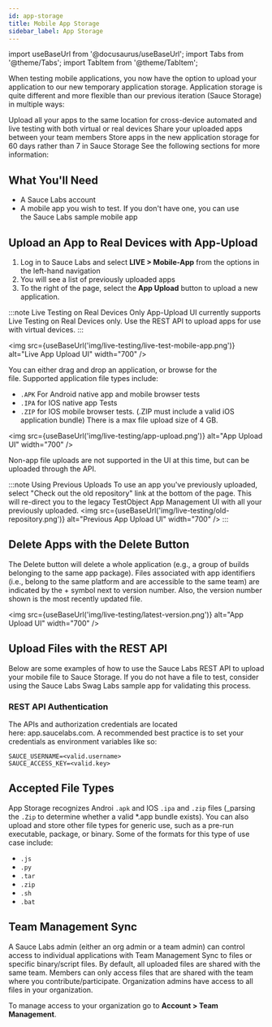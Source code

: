 ```yaml
---
id: app-storage
title: Mobile App Storage
sidebar_label: App Storage
---
```


import useBaseUrl from '@docusaurus/useBaseUrl';
import Tabs from '@theme/Tabs';
import TabItem from '@theme/TabItem';


When testing mobile applications, you now have the option to upload your application to our new temporary application storage. Application storage is quite different and more flexible than our previous iteration (Sauce Storage) in multiple ways:

Upload all your apps to the same location for cross-device automated and live testing with both virtual or real devices
Share your uploaded apps between your team members
Store apps in the new application storage for 60 days rather than 7 in Sauce Storage
See the following sections for more information:

## What You'll Need
* A Sauce Labs account
* A mobile app you wish to test. If you don't have one, you can use the Sauce Labs sample mobile app

## Upload an App to Real Devices with App-Upload
1. Log in to Sauce Labs and select **LIVE > Mobile-App** from the options in the left-hand navigation
2. You will see a list of previously uploaded apps
3. To the right of the page, select the **App Upload** button to upload a new application.

:::note Live Testing on Real Devices Only
App-Upload UI currently supports Live Testing on Real Devices only. Use the REST API to upload apps for use with virtual devices.
:::

<img src={useBaseUrl('img/live-testing/live-test-mobile-app.png')} alt="Live App Upload UI" width="700" />

You can either drag and drop an application, or browse for the file. Supported application file types include:
* `.APK` For Android native app and mobile browser tests
* `.IPA` for IOS native app Tests
* `.ZIP` for IOS mobile browser tests.  (.ZIP must include a valid iOS application bundle) There is a max file upload size of 4 GB.

<img src={useBaseUrl('img/live-testing/app-upload.png')} alt="App Upload UI" width="700" />

Non-app file uploads are not supported in the UI at this time, but can be uploaded through the API.

:::note Using Previous Uploads
To use an app you've previously uploaded, select "Check out the old repository" link at the bottom of the page. This will re-direct you to the legacy TestObject App Management UI with all your previously uploaded.
<img src={useBaseUrl('img/live-testing/old-repository.png')} alt="Previous App Upload UI" width="700" />
:::

## Delete Apps with the Delete Button
The Delete button will delete a whole application (e.g., a group of builds belonging to the same app package). Files associated with app identifiers (i.e., belong to the same platform and are accessible to the same team) are indicated by the + symbol next to version number. Also, the version number shown is the most recently updated file.

<img src={useBaseUrl('img/live-testing/latest-version.png')} alt="App Upload UI" width="700" />

## Upload Files with the REST API
Below are some examples of how to use the Sauce Labs REST API to upload your mobile file to Sauce Storage. If you do not have a file to test, consider using the Sauce Labs Swag Labs sample app for validating this process.

### REST API Authentication
The APIs and authorization credentials are located here: app.saucelabs.com. A recommended best practice is to set your credentials as environment variables like so:

```
SAUCE_USERNAME=<valid.username>
SAUCE_ACCESS_KEY=<valid.key>
```

<!-- For specific instructions on how to set environment variables visit, the following links:

[Set Environment Variables with Windows 10](URL)
[Set Environment Variables with MacOS}(URL)
[Set Environment Variables with Linux](URL) -->

## Accepted File Types 
App Storage recognizes Androi `.apk` and IOS `.ipa` and `.zip` files (_parsing the `.Zip`  to determine whether a valid *.app bundle exists). You can also upload and store other file types for generic use, such as a pre-run executable, package, or binary. Some of the formats for this type of use case include:

* `.js`
* `.py`
* `.tar`
* `.zip`
* `.sh`
* `.bat`

## Team Management Sync
A Sauce Labs admin (either an org admin or a team admin) can control access to individual applications with Team Management Sync to files or specific binary/script files. By default, all uploaded files are shared with the same team. Members can only access files that are shared with the team where you contribute/participate. Organization admins have access to all files in your organization.

To manage access to your organization go to **Account > Team Management**.

<!-- Read the (Storage API docs)[link] for information on how to  save requests to Storage -->
